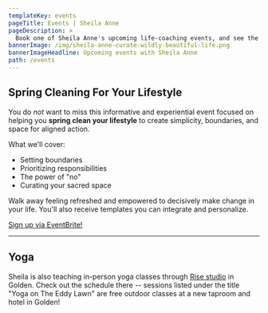 ```yaml
---
templateKey: events
pageTitle: Events | Sheila Anne
pageDescription: >
  Book one of Sheila Anne's upcoming life-coaching events, and see the schedule for future programs being offered. Don't miss out!
bannerImage: /img/sheila-anne-curate-wildly-beautiful-life.png
bannerImageHeadline: Upcoming events with Sheila Anne
path: /events
---
```


## Spring Cleaning For Your Lifestyle

You do _not_ want to miss this informative and experiential event focused on helping you **spring clean your lifestyle** to create simplicity, boundaries, and space for aligned action.

What we'll cover:

- Setting boundaries
- Prioritizing responsibilities
- The power of "no"
- Curating your sacred space

Walk away feeling refreshed and empowered to decisively make change in your life. You'll also receive templates you can integrate and personalize.

[Sign up via EventBrite!](https://www.eventbrite.com/e/spring-cleaning-for-your-lifestyle-tickets-294302706317)

---

## Yoga

Sheila is also teaching in-person yoga classes through [Rise studio](https://www.risegolden.com/) in Golden. Check out the schedule there -- sessions listed under the title "Yoga on The Eddy Lawn" are free outdoor classes at a new taproom and hotel in Golden!
